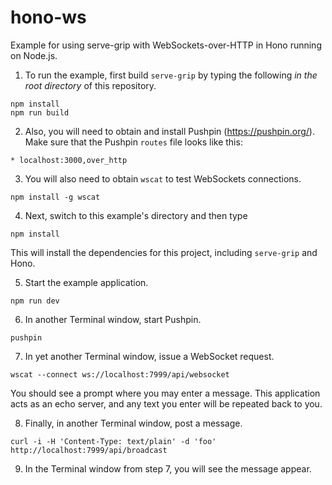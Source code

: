 # hono-ws

Example for using serve-grip with WebSockets-over-HTTP in Hono running on Node.js.

1. To run the example, first build `serve-grip` by typing the following _in the root directory_
of this repository.
```
npm install
npm run build
```

2. Also, you will need to obtain and install Pushpin (https://pushpin.org/). Make sure that the
Pushpin `routes` file looks like this:
```
* localhost:3000,over_http
```

3. You will also need to obtain `wscat` to test WebSockets connections.
```
npm install -g wscat
```

4. Next, switch to this example's directory and then type
```
npm install
```

This will install the dependencies for this project, including `serve-grip` and Hono.

5. Start the example application.
```
npm run dev
```

6. In another Terminal window, start Pushpin.
```
pushpin
```

7. In yet another Terminal window, issue a WebSocket request.
```
wscat --connect ws://localhost:7999/api/websocket
```

You should see a prompt where you may enter a message.  This application acts as an
echo server, and any text you enter will be repeated back to you.

8. Finally, in another Terminal window, post a message.
```
curl -i -H 'Content-Type: text/plain' -d 'foo' http://localhost:7999/api/broadcast
```

9. In the Terminal window from step 7, you will see the message appear. 
